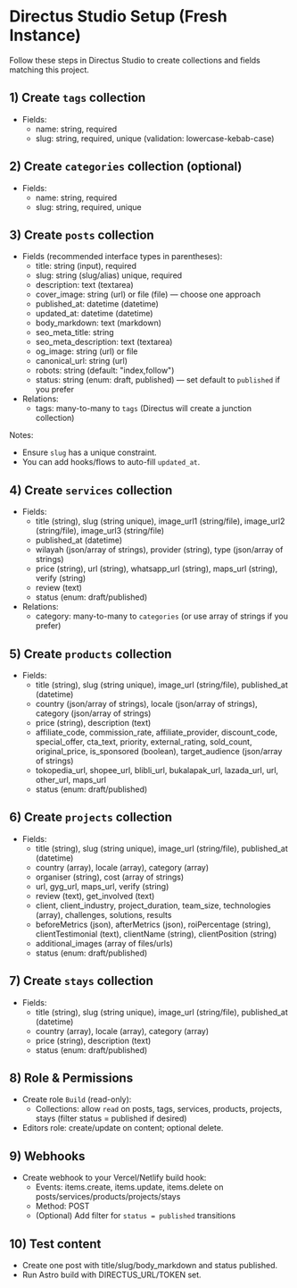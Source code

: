 # Directus Studio Setup (Fresh Instance)

Follow these steps in Directus Studio to create collections and fields matching this project.

## 1) Create `tags` collection
- Fields:
  - name: string, required
  - slug: string, required, unique (validation: lowercase-kebab-case)

## 2) Create `categories` collection (optional)
- Fields:
  - name: string, required
  - slug: string, required, unique

## 3) Create `posts` collection
- Fields (recommended interface types in parentheses):
  - title: string (input), required
  - slug: string (slug/alias) unique, required
  - description: text (textarea)
  - cover_image: string (url) or file (file) — choose one approach
  - published_at: datetime (datetime)
  - updated_at: datetime (datetime)
  - body_markdown: text (markdown)
  - seo_meta_title: string
  - seo_meta_description: text (textarea)
  - og_image: string (url) or file
  - canonical_url: string (url)
  - robots: string (default: "index,follow")
  - status: string (enum: draft, published) — set default to `published` if you prefer
- Relations:
  - tags: many-to-many to `tags` (Directus will create a junction collection)

Notes:
- Ensure `slug` has a unique constraint.
- You can add hooks/flows to auto-fill `updated_at`.

## 4) Create `services` collection
- Fields:
  - title (string), slug (string unique), image_url1 (string/file), image_url2 (string/file), image_url3 (string/file)
  - published_at (datetime)
  - wilayah (json/array of strings), provider (string), type (json/array of strings)
  - price (string), url (string), whatsapp_url (string), maps_url (string), verify (string)
  - review (text)
  - status (enum: draft/published)
- Relations:
  - category: many-to-many to `categories` (or use array of strings if you prefer)

## 5) Create `products` collection
- Fields:
  - title (string), slug (string unique), image_url (string/file), published_at (datetime)
  - country (json/array of strings), locale (json/array of strings), category (json/array of strings)
  - price (string), description (text)
  - affiliate_code, commission_rate, affiliate_provider, discount_code, special_offer, cta_text, priority, external_rating, sold_count, original_price, is_sponsored (boolean), target_audience (json/array of strings)
  - tokopedia_url, shopee_url, blibli_url, bukalapak_url, lazada_url, url, other_url, maps_url
  - status (enum: draft/published)

## 6) Create `projects` collection
- Fields:
  - title (string), slug (string unique), image_url (string/file), published_at (datetime)
  - country (array), locale (array), category (array)
  - organiser (string), cost (array of strings)
  - url, gyg_url, maps_url, verify (string)
  - review (text), get_involved (text)
  - client, client_industry, project_duration, team_size, technologies (array), challenges, solutions, results
  - beforeMetrics (json), afterMetrics (json), roiPercentage (string), clientTestimonial (text), clientName (string), clientPosition (string)
  - additional_images (array of files/urls)
  - status (enum: draft/published)

## 7) Create `stays` collection
- Fields:
  - title (string), slug (string unique), image_url (string/file), published_at (datetime)
  - country (array), locale (array), category (array)
  - price (string), description (text)
  - status (enum: draft/published)

## 8) Role & Permissions
- Create role `Build` (read-only):
  - Collections: allow `read` on posts, tags, services, products, projects, stays (filter status = published if desired)
- Editors role: create/update on content; optional delete.

## 9) Webhooks
- Create webhook to your Vercel/Netlify build hook:
  - Events: items.create, items.update, items.delete on posts/services/products/projects/stays
  - Method: POST
  - (Optional) Add filter for `status = published` transitions

## 10) Test content
- Create one post with title/slug/body_markdown and status published.
- Run Astro build with DIRECTUS_URL/TOKEN set.